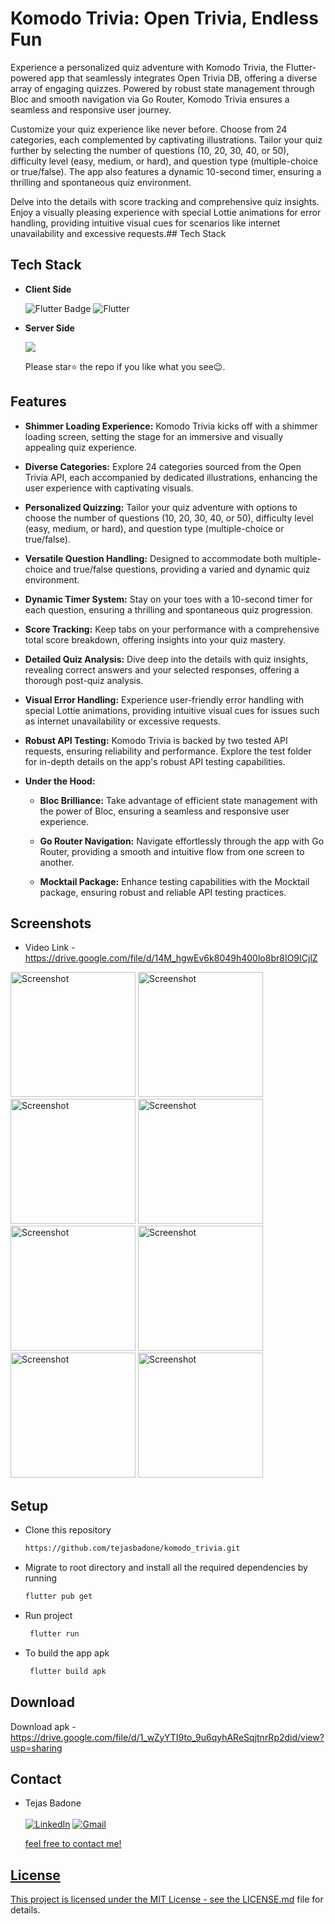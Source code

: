
# Komodo Trivia: Open Trivia, Endless Fun

Experience a personalized quiz adventure with Komodo Trivia, the Flutter-powered app that seamlessly integrates Open Trivia DB, offering a diverse array of engaging quizzes. Powered by robust state management through Bloc and smooth navigation via Go Router, Komodo Trivia ensures a seamless and responsive user journey.

Customize your quiz experience like never before. Choose from 24 categories, each complemented by captivating illustrations. Tailor your quiz further by selecting the number of questions (10, 20, 30, 40, or 50), difficulty level (easy, medium, or hard), and question type (multiple-choice or true/false). The app also features a dynamic 10-second timer, ensuring a thrilling and spontaneous quiz environment.

Delve into the details with score tracking and comprehensive quiz insights. Enjoy a visually pleasing experience with special Lottie animations for error handling, providing intuitive visual cues for scenarios like internet unavailability and excessive requests.## Tech Stack

  
## Tech Stack

- **Client Side** 

    <img src="https://img.shields.io/badge/Flutter-%2302569B.svg?style=for-the-badge&logo=Flutter&logoColor=white" alt="Flutter Badge"> <a><img alt='Flutter' src='https://img.shields.io/badge/BLOC-100000?style=for-the-badge&logo=Flutter&logoColor=white&labelColor=3448C5&color=3448C5'/></a>

- **Server Side** 
    
   <a href='https://github.com/tejasbadone/komodo_trivia' target="_blank"><img alt=' ' src='https://img.shields.io/badge/Open_Trivia API-100000?style=for-the-badge&logo= &logoColor=white&labelColor=black&color=black'/></a>

   Please star⭐ the repo if you like what you see😉.
## Features


- **Shimmer Loading Experience:** Komodo Trivia kicks off with a shimmer loading screen, setting the stage for an immersive and visually appealing quiz experience.

- **Diverse Categories:** Explore 24 categories sourced from the Open Trivia API, each accompanied by dedicated illustrations, enhancing the user experience with captivating visuals.

- **Personalized Quizzing:** Tailor your quiz adventure with options to choose the number of questions (10, 20, 30, 40, or 50), difficulty level (easy, medium, or hard), and question type (multiple-choice or true/false).

- **Versatile Question Handling:** Designed to accommodate both multiple-choice and true/false questions, providing a varied and dynamic quiz environment.

- **Dynamic Timer System:** Stay on your toes with a 10-second timer for each question, ensuring a thrilling and spontaneous quiz progression.

- **Score Tracking:** Keep tabs on your performance with a comprehensive total score breakdown, offering insights into your quiz mastery.

- **Detailed Quiz Analysis:** Dive deep into the details with quiz insights, revealing correct answers and your selected responses, offering a thorough post-quiz analysis.

- **Visual Error Handling:** Experience user-friendly error handling with special Lottie animations, providing intuitive visual cues for issues such as internet unavailability or excessive requests.

- **Robust API Testing:** Komodo Trivia is backed by two tested API requests, ensuring reliability and performance. Explore the test folder for in-depth details on the app's robust API testing capabilities.

- **Under the Hood:**

    - **Bloc Brilliance:** Take advantage of efficient state management with the power of Bloc, ensuring a seamless and responsive user experience.

    - **Go Router Navigation:** Navigate effortlessly through the app with Go Router, providing a smooth and intuitive flow from one screen to another.


    - **Mocktail Package:** Enhance testing capabilities with the Mocktail package, ensuring robust and reliable API testing practices.
 ## Screenshots 

- Video Link - https://drive.google.com/file/d/14M_hgwEv6k8049h400lo8br8IO9ICjlZ 

<img src="https://res.cloudinary.com/dthljz11q/image/upload/v1702734758/app%20screenshots/KOMODO%20TRIVIA/rcrvbgu3bgypavz29gtj.jpg" alt="Screenshot" width="200"> <img src="https://res.cloudinary.com/dthljz11q/image/upload/v1702734742/app%20screenshots/KOMODO%20TRIVIA/a5tfdiwj68fa8npnwgc9.jpg" alt="Screenshot" width="200"> <img src="https://res.cloudinary.com/dthljz11q/image/upload/v1702734742/app%20screenshots/KOMODO%20TRIVIA/vm3nzv5wtqkya6ku3pjp.jpg" alt="Screenshot" width="200"> <img src="https://res.cloudinary.com/dthljz11q/image/upload/v1702734754/app%20screenshots/KOMODO%20TRIVIA/lz584o43ofgrft9t9myv.jpg" alt="Screenshot" width="200"> <img src="https://res.cloudinary.com/dthljz11q/image/upload/v1702734753/app%20screenshots/KOMODO%20TRIVIA/khd6wehvir3zvvi8vqwf.jpg" alt="Screenshot" width="200">
<img src="https://res.cloudinary.com/dthljz11q/image/upload/v1702734712/app%20screenshots/KOMODO%20TRIVIA/cbmxp6ewjauw1rmo3tfo.jpg" alt="Screenshot" width="200">
<img src="https://res.cloudinary.com/dthljz11q/image/upload/v1702734718/app%20screenshots/KOMODO%20TRIVIA/ebzrs7lybnio2eq8idvt.jpg" alt="Screenshot" width="200">
<img src="https://res.cloudinary.com/dthljz11q/image/upload/v1702734712/app%20screenshots/KOMODO%20TRIVIA/lm05mpptrdwdi1g6pbd5.jpg" alt="Screenshot" width="200">


## Setup

- Clone this repository

    ```bash
    https://github.com/tejasbadone/komodo_trivia.git
    ```

- Migrate to root directory and install all the required dependencies by running 
    ```bash
    flutter pub get
    ```
    
- Run project
    ```bash
     flutter run
    ```
    
- To build the app apk
    ```bash
     flutter build apk
    ```

    
## Download

Download apk - https://drive.google.com/file/d/1_wZyYTI9to_9u6qyhAReSqjtnrRp2did/view?usp=sharing

## Contact
- Tejas Badone <br> <br>
<a  href="https://www.linkedin.com/in/tejasbadone/" target="_blank"><img alt="LinkedIn" src="https://img.shields.io/badge/linkedin%20-%230077B5.svg?&style=for-the-badge&logo=linkedin&logoColor=white" /></a>
<a href="mailto:tejas.badone25@gmail.com"><img  alt="Gmail" src="https://img.shields.io/badge/Gmail-D14836?style=for-the-badge&logo=gmail&logoColor=white" />

  feel free to contact me!
## License
This project is licensed under the MIT License - see the [LICENSE.md](https://github.com/tejasbadone/komodo_trivia/blob/main/LICENSE) file for details.
